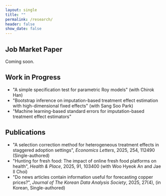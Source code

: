 ```yaml
---
layout: single
title: ""
permalink: /research/
header: false
show_date: false
---
```

## Job Market Paper

Coming soon.

## Work in Progress

  - "A simple specification test for parametric Roy models" (with Chirok Han)
  - "Bootstrap inference on imputation-based treatment effect estimation with high-dimensional fixed effects" (with Sang Soo Park)
  - "Machine learning-based standard errors for imputation-based treatment effect estimators"

## Publications

  - "A selection correction method for heterogeneous treatment effects in staggered adoption settings", *Economics Letters*, 2025, 254, 112490 (Single-authored)
  - "Hunting for fresh food: The impact of online fresh food platforms on health", *Health & Place*, 2025, 91, 103400 (with Woo Hyeok An and Jae Il Choi)
  - "Do news articles contain information useful for forecasting copper prices?", *Journal of The Korean Data Analysis Society*, 2025, 27(4), (in Korean, Single-authored)
